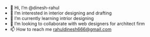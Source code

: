 - 👋 Hi, I’m @dinesh-rahul
- 👀 I’m interested in interior designing and drafting    
- 🌱 I’m currently learning intrior designing 
- 💞️ I’m looking to collaborate with web designers for architect firm
- 📫 How to reach me rahuldinesh666@gmail.com

<!---
dinesh-rahul/dinesh-rahul is a ✨ special ✨ repository because its `README.md` (this file) appears on your GitHub profile.
You can click the Preview link to take a look at your changes.
--->

